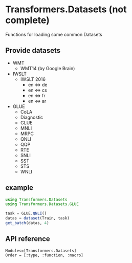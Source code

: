 # Transformers.Datasets (not complete)
Functions for loading some common Datasets

## Provide datasets

- WMT
  - WMT14 (by Google Brain)
- IWSLT
  - IWSLT 2016
    - en <=> de
    - en <=> cs
    - en <=> fr
    - en <=> ar
- GLUE
  - CoLA
  - Diagnostic
  - GLUE
  - MNLI
  - MRPC
  - QNLI
  - QQP
  - RTE
  - SNLI
  - SST
  - STS
  - WNLI

## example

```julia
using Transformers.Datasets
using Transformers.Datasets.GLUE

task = GLUE.QNLI()
datas = dataset(Train, task)
get_batch(datas, 4)
```



## API reference

```@autodocs
Modules=[Transformers.Datasets]
Order = [:type, :function, :macro]
```

